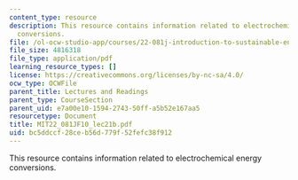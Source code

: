 ```yaml
---
content_type: resource
description: This resource contains information related to electrochemical energy
  conversions.
file: /ol-ocw-studio-app/courses/22-081j-introduction-to-sustainable-energy-fall-2010/bc5ddccf28ceb56d779f52fefc38f912_MIT22_081JF10_lec21b.pdf
file_size: 4816318
file_type: application/pdf
learning_resource_types: []
license: https://creativecommons.org/licenses/by-nc-sa/4.0/
ocw_type: OCWFile
parent_title: Lectures and Readings
parent_type: CourseSection
parent_uid: e7a00e10-1594-2743-50ff-a5b52e167aa5
resourcetype: Document
title: MIT22_081JF10_lec21b.pdf
uid: bc5ddccf-28ce-b56d-779f-52fefc38f912
---
```

This resource contains information related to electrochemical energy conversions.